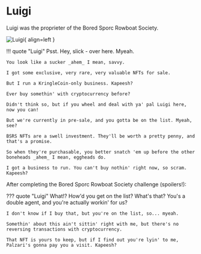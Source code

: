 # Luigi

Luigi was the proprieter of the Bored Sporc Rowboat Society.

![Luigi](/img/burning/luigi.png){ align=left }

!!! quote "Luigi"
	Psst. Hey, slick - over here. Myeah.

	You look like a sucker _ahem_ I mean, savvy.

	I got some exclusive, very rare, very valuable NFTs for sale.

	But I run a KringleCoin-only business. Kapeesh?

	Ever buy somethin' with cryptocurrency before?

	Didn't think so, but if you wheel and deal with ya' pal Luigi here, now you can!

	But we're currently in pre-sale, and you gotta be on the list. Myeah, see?

	BSRS NFTs are a swell investment. They'll be worth a pretty penny, and that's a promise.

	So when they're purchasable, you better snatch 'em up before the other boneheads _ahem_ I mean, eggheads do.

	I got a business to run. You can't buy nothin' right now, so scram. Kapeesh?

After completing the Bored Sporc Rowboat Society challenge (spoilers!):

??? quote "Luigi"
	What!? How'd you get on the list? What's that? You's a double agent, and you're actually workin' for us?

	I don't know if I buy that, but you're on the list, so... myeah.

	Somethin' about this ain't sittin' right with me, but there's no reversing transactions with cryptocurrency.

	That NFT is yours to keep, but if I find out you're lyin' to me, Palzari's gonna pay you a visit. Kapeesh?